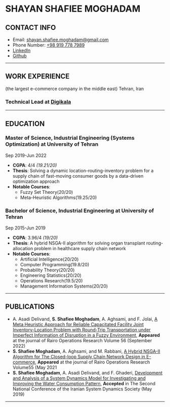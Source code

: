 # SHAYAN SHAFIEE MOGHADAM
## CONTACT INFO
-  Email: [shayan.shafiee.moghadam@gmail.com](mailto:shayan.shafiee.moghadam@gmail.com)
- Phone Number: [+98 919 778 7989](https://wa.me/989197787989)
- [LinkedIn](https://ir.linkedin.com/in/shayan-shafiee-moghadam-184ab5153)
- [Github](https://github.com/shayansm2)
---
## WORK EXPERIENCE

(the largest e-commerce company in the middle east)
Tehran, Iran
### **Technical Lead** at **[Digikala](https://www.digikala.com/)**
---
## EDUCATION
### Master of Science, Industrial Engineering (Systems Optimization) at **University of Tehran**
Sep 2019-Jun 2022
- **CGPA**: 4/4 *(19.21/20)* 
- **Thesis**: Solving a dynamic location-routing-inventory problem for a supply chain of fast-moving consumer goods by a data-driven optimization approach
- **Notable Courses**:
	- Fuzzy Set Theory(20/20)
	- Meta-Heuristic Algorithms(19.25/20)
### Bachelor of Science, Industrial Engineering at **University of Tehran**
Sep 2015-Jun 2019
- **CGPA**: 3.96/4 *(19/20)*
- **Thesis**: A hybrid NSGA-II algorithm for solving organ transplant routing-allocation problem in healthcare supply chain network
- **Notable Courses**: 
	- Artificial Intelligence(20/20)
	- Computer Programming(19.8/20)
	- Probability Theory(20/20)
	- Engineering Statistics(20/20)
	- Operations Research(19.5/20)
	- Management Information Systems(20/20)
---
## PUBLICATIONS
- A. Asadi Delivand, **S. Shafiee Moghadam**, A. Aghsami, and F. Jolai, [A Meta Heuristic Approach for Reliable Capacitated Facility Joint Inventory-Location Problem with Round-Trip Transportation under Imperfect Information of Disruption in a Fuzzy Environment](https://www.rairo-ro.org/articles/ro/abs/2022/05/ro210538/ro210538.html), **Appeared** at the journal of Rairo Operations Research Volume 56 (September 2022)
- **S. Shafiee Moghadam**, A. Aghsami, and M. Rabbani, [A Hybrid NSGA-II Algorithm for The Closed-loop Supply Chain Network Design in E-commerce](https://www.rairo-ro.org/articles/ro/abs/2021/04/ro200482/ro200482.html), **Appeared** at the journal of Rairo Operations Research Volume55 (May 2021
- **S. Shafiee Moghadam**, A. Asadi Delivand, and F. Ghaderi, [Development and Analysis of a System Dynamics Model for Investigating and Improving the Water Consumption Pattern](https://civilica.com/doc/912007/), **Accepted** in The Second National Conference of the Iranian System Dynamics Society (May 2019)
---
